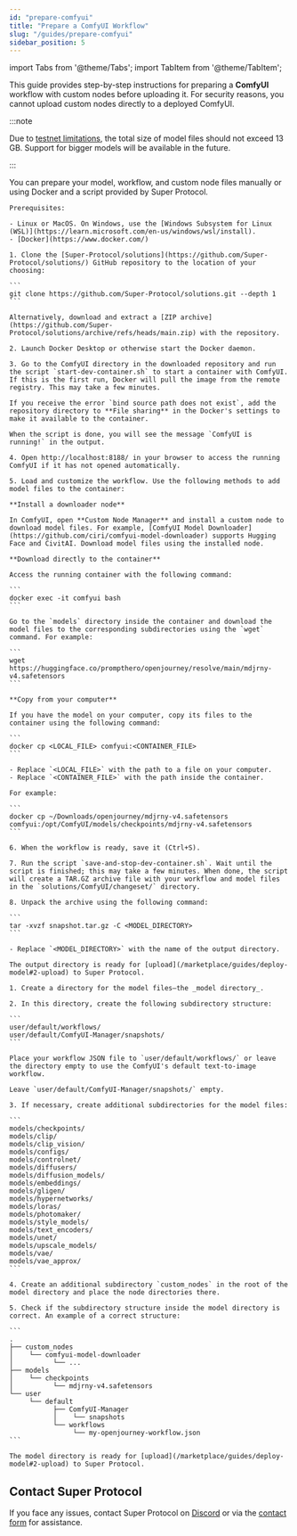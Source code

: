 ```yaml
---
id: "prepare-comfyui"
title: "Prepare a ComfyUI Workflow"
slug: "/guides/prepare-comfyui"
sidebar_position: 5
---
```


import Tabs from '@theme/Tabs';
import TabItem from '@theme/TabItem';

This guide provides step-by-step instructions for preparing a **ComfyUI** workflow with custom nodes before uploading it. For security reasons, you cannot upload custom nodes directly to a deployed ComfyUI.

:::note

Due to [testnet limitations](/marketplace/limitations), the total size of model files should not exceed 13 GB. Support for bigger models will be available in the future.

:::

You can prepare your model, workflow, and custom node files manually or using Docker and a script provided by Super Protocol.

<Tabs>
  <TabItem value="docker" label="Using the script" default>

    Prerequisites:

    - Linux or MacOS. On Windows, use the [Windows Subsystem for Linux (WSL)](https://learn.microsoft.com/en-us/windows/wsl/install).
    - [Docker](https://www.docker.com/)
    
    1. Clone the [Super-Protocol/solutions](https://github.com/Super-Protocol/solutions/) GitHub repository to the location of your choosing:

    ```
    git clone https://github.com/Super-Protocol/solutions.git --depth 1
    ```

    Alternatively, download and extract a [ZIP archive](https://github.com/Super-Protocol/solutions/archive/refs/heads/main.zip) with the repository.

    2. Launch Docker Desktop or otherwise start the Docker daemon.

    3. Go to the ComfyUI directory in the downloaded repository and run the script `start-dev-container.sh` to start a container with ComfyUI. If this is the first run, Docker will pull the image from the remote registry. This may take a few minutes.

    If you receive the error `bind source path does not exist`, add the repository directory to **File sharing** in the Docker's settings to make it available to the container.

    When the script is done, you will see the message `ComfyUI is running!` in the output.

    4. Open http://localhost:8188/ in your browser to access the running ComfyUI if it has not opened automatically.

    5. Load and customize the workflow. Use the following methods to add model files to the container:

    **Install a downloader node**

    In ComfyUI, open **Custom Node Manager** and install a custom node to download model files. For example, [ComfyUI Model Downloader](https://github.com/ciri/comfyui-model-downloader) supports Hugging Face and CivitAI. Download model files using the installed node.

    **Download directly to the container**

    Access the running container with the following command:

    ```
    docker exec -it comfyui bash
    ```

    Go to the `models` directory inside the container and download the model files to the corresponding subdirectories using the `wget` command. For example:

    ```
    wget https://huggingface.co/prompthero/openjourney/resolve/main/mdjrny-v4.safetensors
    ```

    **Copy from your computer**

    If you have the model on your computer, copy its files to the container using the following command:

    ```
    docker cp <LOCAL_FILE> comfyui:<CONTAINER_FILE>
    ```

    - Replace `<LOCAL_FILE>` with the path to a file on your computer.
    - Replace `<CONTAINER_FILE>` with the path inside the container.

    For example:

    ```
    docker cp ~/Downloads/openjourney/mdjrny-v4.safetensors comfyui:/opt/ComfyUI/models/checkpoints/mdjrny-v4.safetensors
    ```

    6. When the workflow is ready, save it (Ctrl+S).

    7. Run the script `save-and-stop-dev-container.sh`. Wait until the script is finished; this may take a few minutes. When done, the script will create a TAR.GZ archive file with your workflow and model files in the `solutions/ComfyUI/changeset/` directory.

    8. Unpack the archive using the following command:

    ```
    tar -xvzf snapshot.tar.gz -C <MODEL_DIRECTORY>
    ```
    
    - Replace `<MODEL_DIRECTORY>` with the name of the output directory.

    The output directory is ready for [upload](/marketplace/guides/deploy-model#2-upload) to Super Protocol.

  </TabItem>
  <TabItem value="manually" label="Manually">

    1. Create a directory for the model files—the _model directory_.

    2. In this directory, create the following subdirectory structure:

    ```
    user/default/workflows/
    user/default/ComfyUI-Manager/snapshots/
    ```
    
    Place your workflow JSON file to `user/default/workflows/` or leave the directory empty to use the ComfyUI's default text-to-image workflow.

    Leave `user/default/ComfyUI-Manager/snapshots/` empty.

    3. If necessary, create additional subdirectories for the model files:

    ```
    models/checkpoints/
    models/clip/
    models/clip_vision/
    models/configs/
    models/controlnet/
    models/diffusers/
    models/diffusion_models/
    models/embeddings/
    models/gligen/
    models/hypernetworks/
    models/loras/
    models/photomaker/
    models/style_models/
    models/text_encoders/
    models/unet/
    models/upscale_models/
    models/vae/
    models/vae_approx/
    ```

    4. Create an additional subdirectory `custom_nodes` in the root of the model directory and place the node directories there.

    5. Check if the subdirectory structure inside the model directory is correct. An example of a correct structure:

    ```
    .
    ├── custom_nodes
    │    └── comfyui-model-downloader
    │          └── ...
    ├── models
    │    └── checkpoints
    │          └── mdjrny-v4.safetensors
    └── user
         └── default
               ├── ComfyUI-Manager
               │    └── snapshots
               └── workflows
                    └── my-openjourney-workflow.json
    ```
    
    The model directory is ready for [upload](/marketplace/guides/deploy-model#2-upload) to Super Protocol.

  </TabItem>
</Tabs>

## Contact Super Protocol

If you face any issues, contact Super Protocol on [Discord](https://discord.gg/superprotocol) or via the [contact form](https://superprotocol.zendesk.com/hc/en-us/requests/new) for assistance.